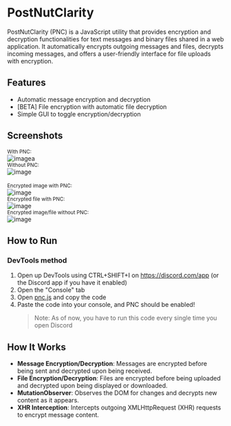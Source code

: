 # PostNutClarity

PostNutClarity (PNC) is a JavaScript utility that provides encryption and decryption functionalities for text messages and binary files shared in a web application. It automatically encrypts outgoing messages and files, decrypts incoming messages, and offers a user-friendly interface for file uploads with encryption.
## Features
- Automatic message encryption and decryption
- [BETA] File encryption with automatic file decryption
- Simple GUI to toggle encryption/decryption
## Screenshots
<sub>With PNC:</sub>\
![imagea](https://github.com/user-attachments/assets/48130adb-0406-4af4-b0b1-058e23b4f51a)\
<sub>Without PNC:</sub>\
![image](https://github.com/user-attachments/assets/7acf97c5-4dcb-40e7-a500-de129889406e)\
\
<sub>Encrypted image with PNC:</sub>\
![image](https://github.com/user-attachments/assets/d110f1b0-953a-4c94-ba0d-b8feef054c71)\
<sub>Encrypted file with PNC:</sub>\
![image](https://github.com/user-attachments/assets/13b8055d-83ee-407e-9557-f1775c187bc2)\
<sub>Encrypted image/file without PNC:</sub>\
![image](https://github.com/user-attachments/assets/6556af13-c6c8-461e-b49d-980a4860e082)


## How to Run

### DevTools method
1. Open up DevTools using CTRL+SHIFT+I on https://discord.com/app (or the Discord app if you have it enabled)
2. Open the "Console" tab
3. Open [pnc.js](https://github.com/FTG2085/postnutclarity/blob/main/pnc.js) and copy the code
4. Paste the code into your console, and PNC should be enabled!
   > Note: As of now, you have to run this code every single time you open Discord

## How It Works

- **Message Encryption/Decryption**: Messages are encrypted before being sent and decrypted upon being received.
- **File Encryption/Decryption**: Files are encrypted before being uploaded and decrypted upon being displayed or downloaded.
- **MutationObserver**: Observes the DOM for changes and decrypts new content as it appears.
- **XHR Interception**: Intercepts outgoing XMLHttpRequest (XHR) requests to encrypt message content.
